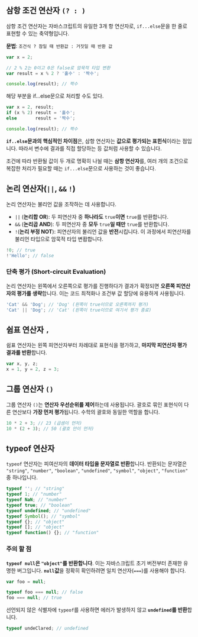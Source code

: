 ## 삼항 조건 연산자 `(? : )`

삼항 조건 연산자는 자바스크립트의 유일한 3개 항 연산자로, `if...else`문을 한 줄로 표현할 수 있는 축약형입니다.

**문법**: `조건식 ? 참일 때 반환값 : 거짓일 때 반환 값`
```javascript
var x = 2;

// 2 % 2는 0이고 0은 false로 암묵적 타입 변환
var result = x % 2 ? '홀수' : '짝수';

console.log(result); // 짝수
```

해당 부분을 if...else문으로 처리할 수도 있다.
```javascript
var x = 2, result;
if (x % 2) result = '홀수';
else       result = '짝수';

console.log(result); // 짝수
```
**`if..else`문과의 핵심적인 차이점**은, 삼항 연산자는 **값으로 평가되는 표힌식**이라는 점입니다. 
따라서 변수에 결과를 직접 할당하는 등 값처럼 사용할 수 있습니다.

조건에 따라 반환될 값이 두 개로 명확히 나뉠 때는 **삼항 연산자**를, 
여러 개의 조건으로 복잡한 처리가 필요할 때는 `if...else`문으로 사용하는 것이 좋습니다.


## 논리 연산자(`||`, `&&` `!`)

논리 연산자는 불리언 값을 조작하는 데 사용합니다.
- `||` (**논리합 OR**): 두 피연산자 중 **하나라도** `true`**이면** `true`를 반환합니다.
- `&&` (**논리곱 AND**): 두 피연산자 중 **모두** `true`**일 때만** `true`를 반환합니다.
- `!`(**논리 부정 NOT**): 피연산자의 불리언 값을 **반전**시킵니다. 이 과정에서 피연산자를 불리언 타입으로 암묵적 타입 변홥합니다. 
```javascript
!0; // true
!'Hello'; // false
```

### 단축 평가 (Short-circuit Evaluation)

논리 연산자는 왼쪽에서 오른쪽으로 평가를 진행하다가 결과가 확정되면 **오른쪽 피연산자의 평가를 생략**합니다. 이는 코드 최적화나 조건부 값 할당에 유용하게 사용됩니다.
```javascript
'Cat' && 'Dog'; // 'Dog' (왼쪽이 true이므로 오른쪽까지 평가)
'Cat' || 'Dog'; // 'Cat' (왼쪽이 true이므로 여기서 평가 종료)
```


## 쉼표 연산자 `,`

쉼표 연산자는 왼쪽 피연산자부터 차례대로 표현식을 평가하고, **마지막 피연산자 평가 결과를 반환**합니다.
```javascript
var x, y, z;
x = 1, y = 2, z = 3;
```


## 그룹 연산자 `()`

그룹 연산자 `()`는 **연산자 우선순위를 제어**하는데 사용됩니다. 괄호로 묶인 표현식이 다른 연산보다 **가장 먼저 평가**됩니다. 수학의 괄호와 동일한 역할을 합니다.
```javascript
10 * 2 + 3; // 23 (곱셈이 먼저)
10 * (2 + 3); // 50 (괄호 안이 먼저)
```

## typeof 연산자
`typeof` 연산자는 피여산자의 **데이터 타입을 문자열로 반환**합니다. 
반환되는 문자열은 `"string"`, `"number"`, `"boolean"`, `"undefined"`, `"symbol"`, `"object"`, `"function"` 중 하나입니다.
```javascript
typeof ''; // "string"
typeof 1; // "number"
typeof NaN; // "number"
typeof true; // "boolean"
typeof undefined; // "undefined"
typeof Symbol(); // "symbol"
typeof {}; // "object"
typeof []; // "object"
typeof function() {}; // "function"
```

### 주의 할 점

**`typeof null`은 `"object"`를 반환합니다**. 이는 자바스크립트 초기 버전부터 존재한 유명한 버그입니다. **`null`값**을 정확히 확인하려면 일치 연산자(`===`)를 사용해야 합니다.
```javascript
var foo = null;

typeof foo === null; // false
foo === null; // true
```
선언되지 않은 식별자에 `typeof`를 사용하면 에러가 발생하지 않고 **`undefined`를 반환**합니다.
```javascript
typeof undeClared; // undefined
```

